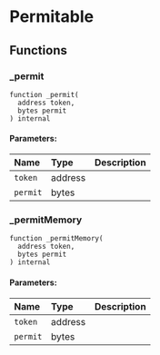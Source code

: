 # Permitable





## Functions
### _permit
```solidity
function _permit(
  address token,
  bytes permit
) internal
```


#### Parameters:
| Name | Type | Description                                                          |
| :--- | :--- | :------------------------------------------------------------------- |
|`token` | address | 
|`permit` | bytes | 


### _permitMemory
```solidity
function _permitMemory(
  address token,
  bytes permit
) internal
```


#### Parameters:
| Name | Type | Description                                                          |
| :--- | :--- | :------------------------------------------------------------------- |
|`token` | address | 
|`permit` | bytes | 


